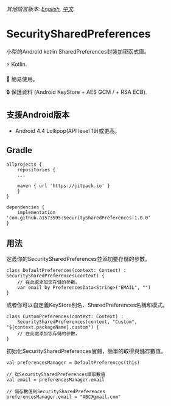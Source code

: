 *其他語言版本: [English](README.md), [中文](README.zh-tw.md).*

# SecuritySharedPreferences
小型的Android kotlin SharedPreferences封裝加密函式庫。

⚡ Kotlin.

🚀 簡易使用。

🔒 保護資料 (Android KeyStore + AES GCM / + RSA ECB).

## 支援Android版本
- Android 4.4 Lollipop(API level 19)或更高。

## Gradle
```
allprojects {
    repositories {
    ...
    
    maven { url 'https://jitpack.io' }
    }
}
```

```
dependencies {
    implementation 'com.github.a1573595:SecuritySharedPreferences:1.0.0'
}
```

## 用法
定義你的SecuritySharedPreferences並添加要存儲的參數。
```
class DefaultPreferences(context: Context) : SecuritySharedPreferences(context) {
    // 在此處添加您存儲的參數。
    var email by PreferencesData<String>("EMAIL", "")
}
```

或者你可以自定義KeyStore別名、SharedPreferences名稱和模式。
```
class CustomPreferences(context: Context) :
    SecuritySharedPreferences(context, "Custom", "${context.packageName}.custom") {
    // 在此處添加您存儲的參數。
}
```

初始化SecuritySharedPreferences實體，簡單的取得與儲存數值。

```
val preferencesManager = DefaultPreferences(this)

// 從SecuritySharedPreferences讀取數值
val email = preferencesManager.email

// 儲存數值到SecuritySharedPreferences
preferencesManager.email = "ABC@gmail.com"
```

